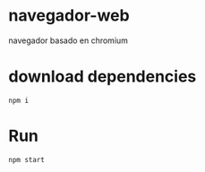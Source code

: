 # navegador-web
navegador basado en chromium

# download dependencies
``npm i ``


# Run 
``npm start``

